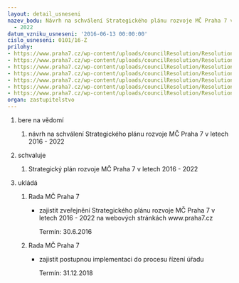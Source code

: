 ```yaml
---
layout: detail_usneseni
nazev_bodu: Návrh na schválení Strategického plánu rozvoje MČ Praha 7 v letech 2016
  - 2022
datum_vzniku_usneseni: '2016-06-13 00:00:00'
cislo_usneseni: 0101/16-Z
prilohy:
- https://www.praha7.cz/wp-content/uploads/councilResolution/Resolutions/27449/export/c1Duvodovazprava~73043.docx
- https://www.praha7.cz/wp-content/uploads/councilResolution/Resolutions/27449/export/AnalytickacastSPR~73042.docx
- https://www.praha7.cz/wp-content/uploads/councilResolution/Resolutions/27449/export/NavrhovacastSPR~73041.docx
- https://www.praha7.cz/wp-content/uploads/councilResolution/Resolutions/27449/export/Implementacni_cast_Strategickeho_planu_rozvoje_MC_Praha_75~73040.docx
- https://www.praha7.cz/wp-content/uploads/councilResolution/Resolutions/27449/export/Prilohac1kAnalytickecastiStrategickehoplanurozvojeMCPraha7dotaznikovesetreni~73039.pdf
- https://www.praha7.cz/wp-content/uploads/councilResolution/Resolutions/27449/export/UsneseniRMCP7~73038.pdf
- https://www.praha7.cz/wp-content/uploads/councilResolution/Resolutions/27449/export/export~301627.pdf
organ: zastupitelstvo
---
```

<ol class="urzList_view" id="urzList">
<li class="urzClass1" id=""><span name="1">bere na vědomí</span>
<ol class="urzOlClass">
<li class="urzClass2" style="TEXT-ALIGN: left" id=""><span><p>návrh na schválení Strategického plánu rozvoje MČ Praha 7 v letech 2016 - 2022</p></span></li></ol></li>
<li class="urzClass1" id=""><span name="24">schvaluje</span>
<ol class="urzOlClass">
<li class="urzClass2" style="TEXT-ALIGN: left" id=""><span><p>Strategický plán rozvoje MČ Praha 7 v letech 2016 - 2022</p></span></li></ol></li><li class="urzClass1" id="urzUkoly"><span name="1">ukládá</span><ol class="urzOlClass"><li class="urzClass2"><span><p>Rada MČ Praha 7</p></span><ul class="urzUlClass"><li class="urzClass3"><span><p>zajistit zveřejnění Strategického plánu rozvoje MČ Praha 7 v letech 2016 - 2022 na webových stránkách www.praha7.cz</p></span><span class="urzUkolTermin">  Termín:&nbsp;30.6.2016</span></li></ul></li><li class="urzClass2"><span><p>Rada MČ Praha 7</p></span><ul class="urzUlClass"><li class="urzClass3"><span><p>zajistit postupnou implementaci do procesu řízení úřadu</p></span><span class="urzUkolTermin">  Termín:&nbsp;31.12.2018</span></li></ul></li></ol></li>
</ol>